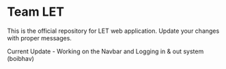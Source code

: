 # Team LET

This is the official repository for LET web application. Update your changes with proper messages. 

Current Update - Working on the Navbar and Logging in & out system (boibhav)
